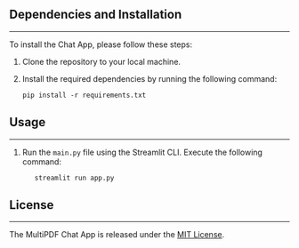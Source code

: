 ## Dependencies and Installation
----------------------------
To install the Chat App, please follow these steps:

1. Clone the repository to your local machine.

2. Install the required dependencies by running the following command:
   ```
   pip install -r requirements.txt

## Usage
-----
1. Run the `main.py` file using the Streamlit CLI. Execute the following command:
   ```
      streamlit run app.py
## License
-------
The MultiPDF Chat App is released under the [MIT License](https://opensource.org/licenses/MIT).
